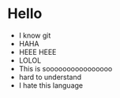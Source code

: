 # Hello

* I know git
* HAHA
* HEEE HEEE
* LOLOL
* This is soooooooooooooooo
* hard to understand
* I hate this language